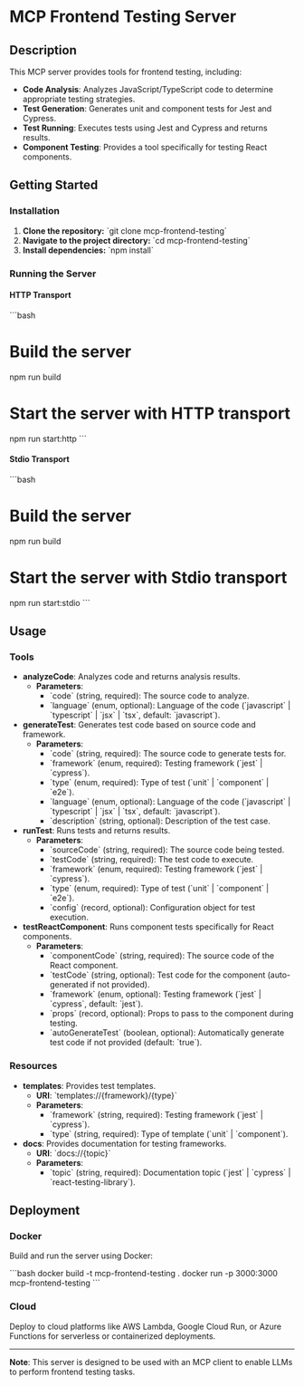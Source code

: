 # MCP Frontend Testing Server

## Description

This MCP server provides tools for frontend testing, including:

- **Code Analysis**: Analyzes JavaScript/TypeScript code to determine appropriate testing strategies.
- **Test Generation**: Generates unit and component tests for Jest and Cypress.
- **Test Running**: Executes tests using Jest and Cypress and returns results.
- **Component Testing**: Provides a tool specifically for testing React components.

## Getting Started

### Installation

1.  **Clone the repository:**
    \`git clone <repository-url> mcp-frontend-testing\`
2.  **Navigate to the project directory:**
    \`cd mcp-frontend-testing\`
3.  **Install dependencies:**
    \`npm install\`

### Running the Server

#### HTTP Transport

\`\`\`bash
# Build the server
npm run build

# Start the server with HTTP transport
npm run start:http
\`\`\`

#### Stdio Transport

\`\`\`bash
# Build the server
npm run build

# Start the server with Stdio transport
npm run start:stdio
\`\`\`

## Usage

### Tools

-   **analyzeCode**: Analyzes code and returns analysis results.
    -   **Parameters**:
        -   \`code\` (string, required): The source code to analyze.
        -   \`language\` (enum, optional): Language of the code (\`javascript\` | \`typescript\` | \`jsx\` | \`tsx\`, default: \`javascript\`).
-   **generateTest**: Generates test code based on source code and framework.
    -   **Parameters**:
        -   \`code\` (string, required): The source code to generate tests for.
        -   \`framework\` (enum, required): Testing framework (\`jest\` | \`cypress\`).
        -   \`type\` (enum, required): Type of test (\`unit\` | \`component\` | \`e2e\`).
        -   \`language\` (enum, optional): Language of the code (\`javascript\` | \`typescript\` | \`jsx\` | \`tsx\`, default: \`javascript\`).
        -   \`description\` (string, optional): Description of the test case.
-   **runTest**: Runs tests and returns results.
    -   **Parameters**:
        -   \`sourceCode\` (string, required): The source code being tested.
        -   \`testCode\` (string, required): The test code to execute.
        -   \`framework\` (enum, required): Testing framework (\`jest\` | \`cypress\`).
        -   \`type\` (enum, required): Type of test (\`unit\` | \`component\` | \`e2e\`).
        -   \`config\` (record, optional): Configuration object for test execution.
-   **testReactComponent**: Runs component tests specifically for React components.
    -   **Parameters**:
        -   \`componentCode\` (string, required): The source code of the React component.
        -   \`testCode\` (string, optional): Test code for the component (auto-generated if not provided).
        -   \`framework\` (enum, optional): Testing framework (\`jest\` | \`cypress\`, default: \`jest\`).
        -   \`props\` (record, optional): Props to pass to the component during testing.
        -   \`autoGenerateTest\` (boolean, optional): Automatically generate test code if not provided (default: \`true\`).

### Resources

-   **templates**: Provides test templates.
    -   **URI**: \`templates://{framework}/{type}\`
    -   **Parameters**:
        -   \`framework\` (string, required): Testing framework (\`jest\` | \`cypress\`).
        -   \`type\` (string, required): Type of template (\`unit\` | \`component\`).
-   **docs**: Provides documentation for testing frameworks.
    -   **URI**: \`docs://{topic}\`
    -   **Parameters**:
        -   \`topic\` (string, required): Documentation topic (\`jest\` | \`cypress\` | \`react-testing-library\`).

## Deployment

### Docker

Build and run the server using Docker:

\`\`\`bash
docker build -t mcp-frontend-testing .
docker run -p 3000:3000 mcp-frontend-testing
\`\`\`

### Cloud

Deploy to cloud platforms like AWS Lambda, Google Cloud Run, or Azure Functions for serverless or containerized deployments.

---

**Note**: This server is designed to be used with an MCP client to enable LLMs to perform frontend testing tasks.